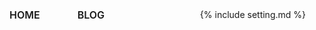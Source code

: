 <style>
    nav {
        padding: 10px 10px;
        display: flex;
        width: 100%;
        flex-wrap: wrap;
        flex-direction: row-reverse;
        align-items: center;
        justify-content: flex-start;
        overflow: hidden;
        gap: 10px;
        border-bottom: 2px solid var(--text_color);
    }
    nav > div {
        display: flex;
        flex: 1 0 50px;
        flex-direction: row;
        align-items: center;
        justify-content: flex-start;
        gap: 20px;
    }
    nav > div > p {
        display: flex;
        flex-direction: row;
        align-items: center;
        padding: 4px 10px !important;
        text-transform: uppercase;
        font-size: 1rem;
        font-weight: 600;
        font-variation-settings: 'wght' 600;
        cursor: pointer;
        margin: 0;
        gap: 4px;
    }
    nav > div > p > svg {
        width: 1rem;
        height: 1.2rem;
        fill: var(--text_color);
    }
    nav > div > p:hover > svg {
        fill: var(--select);
    }

</style>


<nav markdown=1>

{% include setting.md %}

<div>

<p onclick="location.href = '/'"><svg><use xlink:href="/assets/img/icons.svg#angle-right"></use></svg>Home</p>

<p onclick="location.href = '/blog'"><svg><use xlink:href="/assets/img/icons.svg#angle-right"></use></svg>Blog</p>

</div>

</nav>